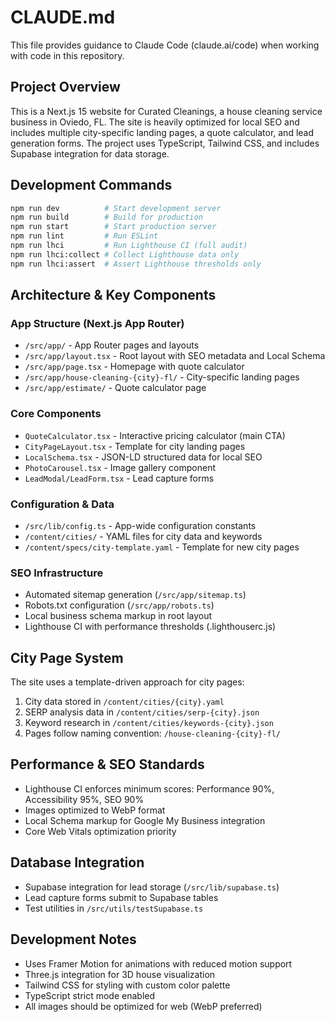 # CLAUDE.md

This file provides guidance to Claude Code (claude.ai/code) when working with code in this repository.

## Project Overview
This is a Next.js 15 website for Curated Cleanings, a house cleaning service business in Oviedo, FL. The site is heavily optimized for local SEO and includes multiple city-specific landing pages, a quote calculator, and lead generation forms. The project uses TypeScript, Tailwind CSS, and includes Supabase integration for data storage.

## Development Commands
```bash
npm run dev          # Start development server
npm run build        # Build for production  
npm run start        # Start production server
npm run lint         # Run ESLint
npm run lhci         # Run Lighthouse CI (full audit)
npm run lhci:collect # Collect Lighthouse data only
npm run lhci:assert  # Assert Lighthouse thresholds only
```

## Architecture & Key Components

### App Structure (Next.js App Router)
- `/src/app/` - App Router pages and layouts
- `/src/app/layout.tsx` - Root layout with SEO metadata and Local Schema
- `/src/app/page.tsx` - Homepage with quote calculator
- `/src/app/house-cleaning-{city}-fl/` - City-specific landing pages
- `/src/app/estimate/` - Quote calculator page

### Core Components
- `QuoteCalculator.tsx` - Interactive pricing calculator (main CTA)
- `CityPageLayout.tsx` - Template for city landing pages
- `LocalSchema.tsx` - JSON-LD structured data for local SEO
- `PhotoCarousel.tsx` - Image gallery component
- `LeadModal/LeadForm.tsx` - Lead capture forms

### Configuration & Data
- `/src/lib/config.ts` - App-wide configuration constants
- `/content/cities/` - YAML files for city data and keywords
- `/content/specs/city-template.yaml` - Template for new city pages

### SEO Infrastructure
- Automated sitemap generation (`/src/app/sitemap.ts`)
- Robots.txt configuration (`/src/app/robots.ts`)
- Local business schema markup in root layout
- Lighthouse CI with performance thresholds (.lighthouserc.js)

## City Page System
The site uses a template-driven approach for city pages:
1. City data stored in `/content/cities/{city}.yaml`
2. SERP analysis data in `/content/cities/serp-{city}.json`
3. Keyword research in `/content/cities/keywords-{city}.json`
4. Pages follow naming convention: `/house-cleaning-{city}-fl/`

## Performance & SEO Standards
- Lighthouse CI enforces minimum scores: Performance 90%, Accessibility 95%, SEO 90%
- Images optimized to WebP format
- Local Schema markup for Google My Business integration
- Core Web Vitals optimization priority

## Database Integration
- Supabase integration for lead storage (`/src/lib/supabase.ts`)
- Lead capture forms submit to Supabase tables
- Test utilities in `/src/utils/testSupabase.ts`

## Development Notes
- Uses Framer Motion for animations with reduced motion support
- Three.js integration for 3D house visualization
- Tailwind CSS for styling with custom color palette
- TypeScript strict mode enabled
- All images should be optimized for web (WebP preferred)
